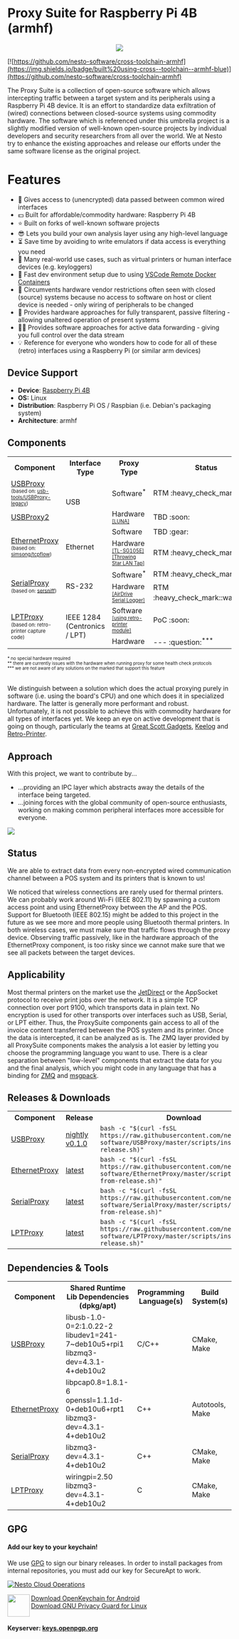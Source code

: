 Proxy Suite for Raspberry Pi 4B (armhf)   
========

<p align="center">
  <img src=".github/imgs/project_logo_v2.png">
</p>

[![https://github.com/nesto-software/cross-toolchain-armhf](https://img.shields.io/badge/built%20using-cross--toolchain--armhf-blue)](https://github.com/nesto-software/cross-toolchain-armhf)

The Proxy Suite is a collection of open-source software which allows intercepting traffic between a target system and its peripherals using a Raspberry Pi 4B device. It is an effort to standardize data exfiltration of (wired) connections between closed-source systems using commodity hardware. The software which is referenced under this umbrella project is a slightly modified version of well-known open-source projects by individual developers and security researchers from all over the world. We at Nesto try to enhance the existing approaches and release our efforts under the same software license as the original project.

Features
========

- :eyes: Gives access to (unencrypted) data passed between common wired interfaces
- :dollar: Built for affordable/commodity hardware: Raspberry Pi 4B
- :star: Built on forks of well-known software projects
- :sunglasses: Lets you build your own analysis layer using any high-level language
- :hourglass_flowing_sand: Save time by avoiding to write emulators if data access is everything you need
- :raised_hands: Many real-world use cases, such as virtual printers or human interface devices (e.g. keyloggers)
- :runner: Fast dev environment setup due to using [VSCode Remote Docker Containers](https://code.visualstudio.com/docs/remote/containers)
- :tongue: Circumvents hardware vendor restrictions often seen with closed (source) systems because no access to software on host or client device is needed - only wiring of peripherals to be changed
- :microscope: Provides hardware approaches for fully transparent, passive filtering - allowing unaltered operation of present systems
- :guardsman: Provides software approaches for active data forwarding - giving you full control over the data stream
- :bulb: Reference for everyone who wonders how to code for all of these (retro) interfaces using a Raspberry Pi (or similar arm devices)

Device Support
---------
- **Device**: [Raspberry Pi 4B](https://www.raspberrypi.org/products/raspberry-pi-4-model-b/specifications/)
- **OS:** Linux
- **Distribution**: Raspberry Pi OS / Raspbian (i.e. Debian's packaging system)
- **Architecture**: armhf

Components
---------

<table>

  <tr><th>Component</th><th>Interface Type</th><th>Proxy Type</th><th>Status</th></tr>
  
  <tr><td><a href="https://github.com/nesto-software/USBProxy">USBProxy</a><br /><sub><sup>(based on: <a href="https://github.com/usb-tools/USBProxy-legacy">usb-tools/USBProxy-legacy</a>)</sub></sup></td><td rowspan="2">USB</td><td>Software<sup>*</sup></td><td>RTM :heavy_check_mark:</td></tr>
  
  <tr><td><a href="https://github.com/nesto-software/USBProxy2">USBProxy2</a></td><td>Hardware <sub><sup><a href="https://luna.readthedocs.io/en/latest/features.html#reference-boards">[LUNA]</a></sub></sup></td><td>TBD :soon:</td></tr>
  
  <tr><td rowspan="2"><a href="https://github.com/nesto-software/EthernetProxy">EthernetProxy</a><br /><sub><sup>(based on: <a href="https://github.com/simsong/tcpflow">simsong/tcpflow</a>)</sub></sup></td><td rowspan="2">Ethernet</td><td>Software</td><td>TBD :gear:</td></tr><tr><td>Hardware <sub><sup><a href="https://www.tp-link.com/us/business-networking/easy-smart-switch/tl-sg105e/">[TL-SG105E]</a><a href="https://greatscottgadgets.com/throwingstar/">[Throwing Star LAN Tap]</a></sub></sup></td><td>RTM :heavy_check_mark:</td></tr>
  
  <tr><td rowspan="2"><a href="https://github.com/nesto-software/SerialProxy">SerialProxy</a><br /><sub><sup>(based on: <a href="http://www.earth.li/projectpurple/progs/sersniff.html">sersniff</a>)</sub></sup></td><td rowspan="2">RS-232</td><td>Software<sup>*</sup></td><td>RTM :heavy_check_mark:</td></tr>
  <tr><td>Hardware <sub><sup><a href="https://www.keelog.com/serial-logger/">[AirDrive Serial Logger]</a></sub></sup></td><td>RTM :heavy_check_mark::warning:<sup>**</sup></td></tr>

  <tr><td rowspan="2"><a href="https://github.com/nesto-software/LPTProxy">LPTProxy</a><br /><sub><sup>(based on: retro-printer capture code)</sub></sup></td><td rowspan="2">IEEE 1284 (Centronics / LPT)</td><td>Software <sub><sup><a href="https://www.retroprinter.com/">[using retro-printer module]</a></sub></sup></td><td>PoC :soon:</td></tr><tr><td>Hardware</td><td>--- :question:<sup>***</sup></td></tr>

</table>
<sub><sup>* no special hardware required</sub></sup><br />
<sub><sup>** there are currently issues with the hardware when running proxy for some health check protocols</sub></sup><br />
<sub><sup>*** we are not aware of any solutions on the marked that support this feature</sub></sup>
<br /><br />

We distinguish between a solution which does the actual proxying purely in software (i.e. using the board's CPU) and one which does it in specialized hardware. The latter is generally more performant and robust. Unfortunately, it is not possible to achieve this with commodity hardware for all types of interfaces yet. We keep an eye on active development that is going on though, particularly the teams at [Great Scott Gadgets](https://greatscottgadgets.com/), [Keelog](https://www.keelog.com/software/) and [Retro-Printer](https://www.retroprinter.com/).

Approach
---------

With this project, we want to contribute by...
- ...providing an IPC layer which abstracts away the details of the interface being targeted.
- ...joining forces with the global community of open-source enthusiasts, working on making common peripheral interfaces more accessible for everyone.

<img src=".github/imgs/concept.png" />

Status
--------

We are able to extract data from every non-encrypted wired communication channel between a POS system and its printers that is known to us!

We noticed that wireless connections are rarely used for thermal printers. We can probably work around Wi-Fi (IEEE 802.11) by spawning a custom access point and using EthernetProxy between the AP and the POS. Support for Bluetooth (IEEE 802.15) might be added to this project in the future as we see more and more people using Bluetooth thermal printers. In both wireless cases, we must make sure that traffic flows through the proxy device. Observing traffic passively, like in the hardware approach of the EthernetProxy component, is too risky since we cannot make sure that we see all packets between the target devices.

Applicability
--------

Most thermal printers on the market use the [JetDirect](https://en.wikipedia.org/wiki/JetDirect) or the AppSocket protocol to receive print jobs over the network. It is a simple TCP connection over port 9100, which transports data in plain text. No encryption is used for other transports over interfaces such as USB, Serial, or LPT either. Thus, the ProxySuite components gain access to all of the invoice content transferred between the POS system and its printer. Once the data is intercepted, it can be analyzed as is. The ZMQ layer provided by all ProxySuite components makes the analysis a lot easier by letting you choose the programming language you want to use. There is a clear separation between "low-level" components that extract the data for you and the final analysis, which you might code in any language that has a binding for [ZMQ](http://wiki.zeromq.org/bindings:_start) and [msgpack](https://msgpack.org/).

Releases & Downloads
---------

<table>

  <tr><th>Component</th><th>Release</th><th>Download</th><th>Status</th></tr>

  <tr><td><a href="https://github.com/nesto-software/USBProxy">USBProxy</a></td><td><a href="https://github.com/nesto-software/USBProxy/releases/tag/nightly-latest">nightly</a><br /><a href="https://github.com/nesto-software/USBProxy/releases/tag/v0.1.0">v0.1.0</a></td><td><code>bash -c "$(curl -fsSL https://raw.githubusercontent.com/nesto-software/USBProxy/master/scripts/install-from-release.sh)"</code></td><td><a href="https://github.com/nesto-software/USBProxy/actions/workflows/build-app-nightly.yaml"><img src="https://github.com/nesto-software/USBProxy/workflows/.github/workflows/build-app-nightly.yaml/badge.svg?branch=dev" /></a><br /><a href="https://github.com/nesto-software/USBProxy/actions/workflows/build-app-release.yaml"><img src="https://github.com/nesto-software/USBProxy/workflows/.github/workflows/build-app-release.yaml/badge.svg" /></a></td></tr>
  
  <tr><td><a href="https://github.com/nesto-software/EthernetProxy">EthernetProxy</a></td><td><a href="https://github.com/nesto-software/EthernetProxy/releases/tag/latest">latest</a></td><td><code>bash -c "$(curl -fsSL https://raw.githubusercontent.com/nesto-software/EthernetProxy/master/scripts/install-from-release.sh)"</code></td><td><a href="https://github.com/nesto-software/EthernetProxy/actions/workflows/build-tcpflow-gg.yml"><img src="https://github.com/nesto-software/EthernetProxy/actions/workflows/build-tcpflow-gg.yml/badge.svg" /></a></td></tr>
  
  <tr><td><a href="https://github.com/nesto-software/SerialProxy">SerialProxy</a></td><td><a href="https://github.com/nesto-software/SerialProxy/releases/tag/latest">latest</a></td><td><code>bash -c "$(curl -fsSL https://raw.githubusercontent.com/nesto-software/SerialProxy/master/scripts/install-from-release.sh)"</code></td><td><a href="https://github.com/nesto-software/SerialProxy/actions/workflows/build.yml"><img src="https://github.com/nesto-software/SerialProxy/actions/workflows/build.yml/badge.svg" /></a></td></tr>
  
  <tr><td><a href="https://github.com/nesto-software/LPTProxy">LPTProxy</a></td><td><a href="https://github.com/nesto-software/LPTProxy/releases/tag/latest">latest</a></td><td><code>bash -c "$(curl -fsSL https://raw.githubusercontent.com/nesto-software/LPTProxy/master/scripts/install-from-release.sh)"</code></td><td><a href="https://github.com/nesto-software/LPTProxy/actions/workflows/build-lptproxy.yml"><img src="https://github.com/nesto-software/LPTProxy/actions/workflows/build-lptproxy.yml/badge.svg" /></a></td></tr>
  
</table>

Dependencies & Tools
---------
<table>

  <tr><th>Component</th><th>Shared Runtime Lib Dependencies (dpkg/apt)</th><th>Programming Language(s)</th><th>Build System(s)</th></tr>

  <tr><td><a href="https://github.com/nesto-software/USBProxy">USBProxy</a></td><td>
  libusb-1.0-0=2:1.0.22-2<br />
  libudev1=241-7~deb10u5+rpi1<br />
  libzmq3-dev=4.3.1-4+deb10u2
  </td><td>C/C++</td><td>CMake, Make</td></tr>
  
  <tr><td><a href="https://github.com/nesto-software/EthernetProxy">EthernetProxy</a></td><td>
  libpcap0.8=1.8.1-6<br />
  openssl=1.1.1d-0+deb10u6+rpt1<br />
  libzmq3-dev=4.3.1-4+deb10u2
  </td><td>C++</td><td>Autotools, Make</td></tr>
  
  <tr><td><a href="https://github.com/nesto-software/SerialProxy">SerialProxy</a></td><td>
  libzmq3-dev=4.3.1-4+deb10u2
  </td><td>C++</td><td>CMake, Make</td></tr>
  
  <tr><td><a href="https://github.com/nesto-software/LPTProxy">LPTProxy</a></td><td>
  wiringpi=2.50<br />
  libzmq3-dev=4.3.1-4+deb10u2
  </td><td>C</td><td>CMake, Make</td></tr>
  
</table>

GPG
---------

#### Add our key to your keychain!

We use [GPG](https://de.wikipedia.org/wiki/GNU_Privacy_Guard) to sign our binary releases.
In order to install packages from internal repositories, you must add our key for SecureApt to work.

<a target="_blank" href="https://keyoxide.org/F1C6636C27019FD0D29307DEAE25CBF30C0DDB0C" rel="Nesto Cloud Operations">![Nesto Cloud Operations](.github/imgs/gpg_qr.svg)</a> 

<img align="left" src=".github/imgs/openkeychain.png" width="50px">   
<a target="_blank" href="https://www.openkeychain.org/">Download OpenKeychain for Android</a><br />
<a target="_blank" href="https://gnupg.org/download/">Download GNU Privacy Guard for Linux</a>
<br clear="both">
<br />
<b>Keyserver: <a target="_blank" href="https://keys.openpgp.org/search?q=F1C6636C27019FD0D29307DEAE25CBF30C0DDB0C">keys.openpgp.org</a></b>
